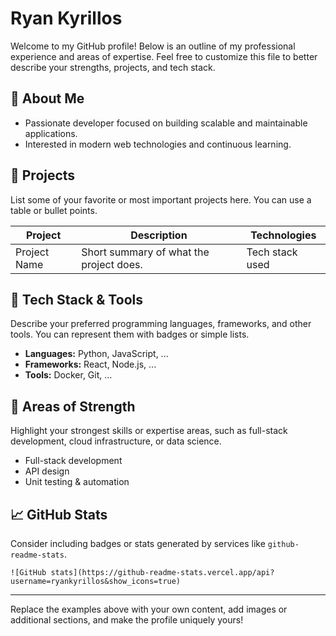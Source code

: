# Ryan Kyrillos

Welcome to my GitHub profile! Below is an outline of my professional experience and areas of expertise. Feel free to customize this file to better describe your strengths, projects, and tech stack.

## 🚀 About Me

- Passionate developer focused on building scalable and maintainable applications.
- Interested in modern web technologies and continuous learning.

## 💼 Projects

List some of your favorite or most important projects here. You can use a table or bullet points.

| Project | Description | Technologies |
| ------- | ----------- | ------------ |
| Project Name | Short summary of what the project does. | Tech stack used |

## 🔧 Tech Stack & Tools

Describe your preferred programming languages, frameworks, and other tools. You can represent them with badges or simple lists.

- **Languages:** Python, JavaScript, ...
- **Frameworks:** React, Node.js, ...
- **Tools:** Docker, Git, ...

## 🌱 Areas of Strength

Highlight your strongest skills or expertise areas, such as full-stack development, cloud infrastructure, or data science.

- Full-stack development
- API design
- Unit testing & automation

## 📈 GitHub Stats

Consider including badges or stats generated by services like `github-readme-stats`.

```
![GitHub stats](https://github-readme-stats.vercel.app/api?username=ryankyrillos&show_icons=true)
```

---

Replace the examples above with your own content, add images or additional sections, and make the profile uniquely yours!
